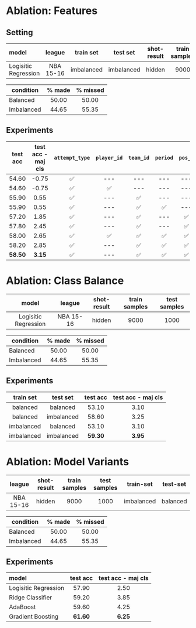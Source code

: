 # **Ablation:** Features

## **Setting**

model | league | train set | test set | shot-result| train samples | test samples |
| :--- | :---: | :---: | :---: | :---: | :---: | :---: |
| Logisitic Regression|  NBA 15-16 | imbalanced | imbalanced | hidden | 9000 | 1000 |

| condition | % made | % missed |
| --- | :---: | :---:|
| Balanced | 50.00 | 50.00 |
| Imbalanced | 44.65 | 55.35 |

## Experiments

| test acc | test acc - maj cls|  `attempt_type` | `player_id` | `team_id` | `period`| `pos_x`| `pos_y` |
| :---: | :---: | :---: | :---: | :---: | :---: | :---: |  :---: |
| 54.60 | -0.75 | :white_check_mark: | --- | --- | --- | --- | --- | --- | 
| 54.60 |  -0.75 | :white_check_mark: | :white_check_mark: | --- | --- | --- | --- | --- |  
| 55.90 | 0.55 | :white_check_mark: | --- | :white_check_mark: | --- | --- | --- | --- | 
| 55.90 | 0.55 | :white_check_mark: | --- | :white_check_mark: | :white_check_mark: | --- | --- |
| 57.20 | 1.85 | :white_check_mark: | --- | :white_check_mark: | --- | :white_check_mark: | --- |
| 57.80 | 2.45 | :white_check_mark: | --- | :white_check_mark: | --- | :white_check_mark: | :white_check_mark:|
| 58.00 | 2.65 |:white_check_mark: | :white_check_mark: | :white_check_mark: | :white_check_mark: | :white_check_mark: | :white_check_mark:|
| 58.20 | 2.85 | :white_check_mark: | --- | :white_check_mark: | :white_check_mark: | :white_check_mark: | :white_check_mark:|
| **58.50** | **3.15** | :white_check_mark: | --- | :white_check_mark: | :white_check_mark: | :white_check_mark: | --- |

# **Ablation:** Class Balance

model | league | shot-result| train samples | test samples |
| :---: | :---: | :---: | :---: | :---: |
| Logisitic Regression|  NBA 15-16 | hidden | 9000 | 1000 |

| condition | % made | % missed |
| --- | :---: | :---:|
| Balanced | 50.00 | 50.00 |
| Imbalanced | 44.65 | 55.35 |


## Experiments

| train set | test set | test acc |  test acc - maj cls |
| :---: | :---: | :---: | :---: |
| balanced | balanced | 53.10 | 3.10 |  
| balanced | imbalanced | 58.60 | 3.25 |  
| imbalanced | balanced | 53.10 | 3.10 |  
| imbalanced | imbalanced | **59.30** | **3.95** |  

# **Ablation:** Model Variants

| league | shot-result| train samples | test samples | train-set | test-set |
| :---: | :---: | :---: | :---: | :---: | :---: |
|  NBA 15-16 | hidden | 9000 | 1000 | imbalanced | balanced |

| condition | % made | % missed |
| --- | :---: | :---:|
| Balanced | 50.00 | 50.00 |
| Imbalanced | 44.65 | 55.35 |


## Experiments

| model | test acc |  test acc - maj cls |
| :--- | :---: | :---: |
| Logisitic Regression | 57.90 | 2.50 |
| Ridge Classifier | 59.20 | 3.85 |
| AdaBoost | 59.60 | 4.25 |
| Gradient Boosting | **61.60** | **6.25** |